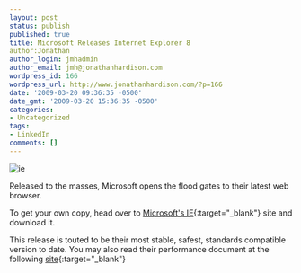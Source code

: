 ```yaml
---
layout: post
status: publish
published: true
title: Microsoft Releases Internet Explorer 8
author:Jonathan
author_login: jmhadmin
author_email: jmh@jonathanhardison.com
wordpress_id: 166
wordpress_url: http://www.jonathanhardison.com/?p=166
date: '2009-03-20 09:36:35 -0500'
date_gmt: '2009-03-20 15:36:35 -0500'
categories:
- Uncategorized
tags:
- LinkedIn
comments: []
---
```

![ie]({{site.base}}/imagecontent/2009/03/2009-03-20_1033.png)

Released to the masses, Microsoft opens the flood gates to their latest web browser.

To get your own copy, head over to [Microsoft's IE](http://www.microsoft.com/windows/internet-explorer/default.aspx){:target="_blank"} site and download it.

This release is touted to be their most stable, safest, standards compatible version to date. You may also read their performance document at the following [site](http://www.microsoft.com/downloads/details.aspx?FamilyID=cd8932f3-b4be-4e0e-a73b-4a373d85146d&amp;displaylang=en){:target="_blank"}
